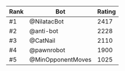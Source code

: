 Rank|Bot|Rating
---|---|---
#1|@NilatacBot|2417
#2|@anti-bot|2228
#3|@CatNail|2110
#4|@pawnrobot|1900
#5|@MinOpponentMoves|1025
